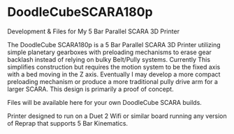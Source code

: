 # DoodleCubeSCARA180p
Development & Files for My 5 Bar Parallel SCARA 3D Printer


The DoodleCube SCARA180p is a 5 Bar Parallel SCARA 3D Printer utilizing simple planetary gearboxes with preloading mechanisms to erase gear backlash instead of relying on bulky Belt/Pully systems. Currently This simplifies construction but requires the motion system to be the fixed axis with a bed moving in the Z axis. Eventually I may develop a more compact preloading mechanism or produce a more traditional pully drive arm for a larger SCARA. This design is primarily a proof of concept.

Files will be available here for your own DoodleCube SCARA builds.

Printer designed to run on a Duet 2 Wifi or similar board running any version of Reprap that supports 5 Bar Kinematics.
